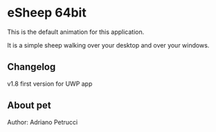 [](documentstart)

# eSheep 64bit
This is the default animation for this application.

It is a simple sheep walking over your desktop and over your windows.

## Changelog
v1.8 first version for UWP app

## About pet
Author: Adriano Petrucci
